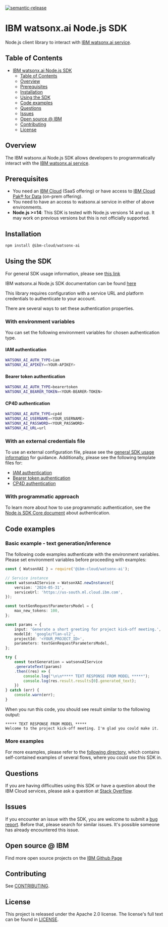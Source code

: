 [![semantic-release](https://img.shields.io/badge/%20%20%F0%9F%93%A6%F0%9F%9A%80-semantic--release-e10079.svg)](https://github.com/semantic-release/semantic-release)
<!--
[![npm-version](https://img.shields.io/npm/v/IBM/platform-services-node-sdk.svg)](https://www.npmjs.com/package/ibm-platform-services)
-->
# IBM watsonx.ai Node.js SDK
Node.js client library to interact with [IBM watsonx.ai service](https://dataplatform.cloud.ibm.com/docs/content/wsj/getting-started/overview-wx.html?context=wx).


## Table of Contents

<!--
  The TOC below is generated using the `markdown-toc` node package.

      https://github.com/jonschlinkert/markdown-toc

  You should regenerate the TOC after making changes to this file.

      npx markdown-toc -i README.md
  -->

<!-- toc -->

- [IBM watsonx.ai Node.js SDK](#ibm-watsonx-ai-sdk)
  - [Table of Contents](#table-of-contents)
  - [Overview](#overview)
  - [Prerequisites](#prerequisites)
  - [Installation](#installation)
  - [Using the SDK](#using-the-sdk)
  - [Code examples](#code-examples)
  - [Questions](#questions)
  - [Issues](#issues)
  - [Open source @ IBM](#open-source--ibm)
  - [Contributing](#contributing)
  - [License](#license)

<!-- tocstop -->

<!-- --------------------------------------------------------------- -->
## Overview

The IBM watsonx.ai Node.js SDK allows developers to programmatically interact with the [IBM watsonx.ai service](https://dataplatform.cloud.ibm.com/docs/content/wsj/getting-started/overview-wx.html?context=wx).

## Prerequisites
* You need an [IBM Cloud][ibm-cloud-onboarding] (SaaS offering) or have access to [IBM Cloud Pak® for Data][ibm-cpd-onboarding] (on-prem offering).
* You need to have an access to watsonx.ai service in either of above environments.
* **Node.js >=14**: This SDK is tested with Node.js versions 14 and up. It may work on previous versions but this is not officially supported.

[ibm-cloud-onboarding]: http://cloud.ibm.com/registration
[ibm-cpd-onboarding]: https://www.ibm.com/products/cloud-pak-for-data

## Installation
```sh
npm install @ibm-cloud/watsonx-ai
```

## Using the SDK
For general SDK usage information, please see
[this link](https://github.com/IBM/ibm-cloud-sdk-common/blob/main/README.md)

IBM watsonx.ai Node.js SDK documentation can be found [here](https://ibm.github.io/watsonx-ai-node-sdk/)

This library requires configuration with a service URL and platform credentials to authenticate to your account.

There are several ways to set these authentication properties.

### With environment variables

You can set the following environment variables for chosen authentication type.

#### IAM authentication

```sh
WATSONX_AI_AUTH_TYPE=iam
WATSONX_AI_APIKEY=<YOUR-APIKEY>
```

#### Bearer token authentication

```sh
WATSONX_AI_AUTH_TYPE=bearertoken
WATSONX_AI_BEARER_TOKEN=<YOUR-BEARER-TOKEN>
```

#### CP4D authentication

```sh
WATSONX_AI_AUTH_TYPE=cp4d
WATSONX_AI_USERNAME=<YOUR_USERNAME>
WATSONX_AI_PASSWORD=<YOUR_PASSWORD>
WATSONX_AI_URL=url
```

### With an external credentials file
To use an external configuration file, please see the [general SDK usage information](https://github.com/IBM/ibm-cloud-sdk-common#using-external-configuration) for guidance. Additionally, please see the following template files for:
- [IAM authentication](https://github.com/IBM/watsonx-ai-node-sdk/blob/main/examples/auth/watsonx_ai_ml_vml_v1_iam.env.template)
- [Bearer token authentication](https://github.com/IBM/watsonx-ai-node-sdk/blob/main/examples/auth/watsonx_ai_ml_vml_v1_bearer.env.template)
- [CP4D authentication](https://github.com/IBM/watsonx-ai-node-sdk/blob/main/examples/auth/watsonx_ai_ml_vml_v1_cp4d.env.template)

### With programmatic approach
To learn more about how to use programmatic authentication, see the [Node.js SDK Core document](https://github.com/IBM/node-sdk-core/blob/main/Authentication.md) about authentication.

## Code examples

### Basic example - text generation/inference
The following code examples authenticate with the environment variables.
Please set environment variables before proceeding with examples:
```ts
const { WatsonXAI } = require('@ibm-cloud/watsonx-ai');

// Service instance
const watsonxAIService = WatsonXAI.newInstance({
    version: '2024-05-31',
    serviceUrl: 'https://us-south.ml.cloud.ibm.com',
});

const textGenRequestParametersModel = {
    max_new_tokens: 100,
};

const params = {
    input: 'Generate a short greeting for project kick-off meeting.',
    modelId: 'google/flan-ul2',
    projectId: '<YOUR_PROJECT_ID>',
    parameters: textGenRequestParametersModel,
};

try {
    const textGeneration = watsonxAIService
    .generateText(params)
    .then((res) => {
        console.log("\n\n***** TEXT RESPONSE FROM MODEL *****");
        console.log(res.result.results[0].generated_text);
    })
} catch (err) {
    console.warn(err);
}
```

When you run this code, you should see result similar to the following output:
```text
***** TEXT RESPONSE FROM MODEL *****
Welcome to the project kick-off meeting. I'm glad you could make it.
```

### More examples
For more examples, please refer to the [following directory](https://github.com/IBM/watsonx-ai-node-sdk/tree/main/examples/), which contains self-contained examples of several flows, where you could use this SDK in.

## Questions

If you are having difficulties using this SDK or have a question about the IBM Cloud services,
please ask a question at
[Stack Overflow](http://stackoverflow.com/questions/ask?tags=ibm-cloud).

## Issues
If you encounter an issue with the SDK, you are welcome to submit
a [bug report](https://github.com/IBM/watsonx-ai-node-sdk/issues).
Before that, please search for similar issues. It's possible someone has already encountered this issue.

## Open source @ IBM
Find more open source projects on the [IBM Github Page](http://ibm.github.io/)

## Contributing
See [CONTRIBUTING](CONTRIBUTING.md).

## License

This project is released under the Apache 2.0 license.
The license's full text can be found in
[LICENSE](LICENSE).
